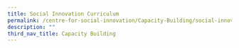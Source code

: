 ```yaml
---
title: Social Innovation Curriculum
permalink: /centre-for-social-innovation/Capacity-Building/social-innovation-curriculum/
description: ""
third_nav_title: Capacity Building
---
```

